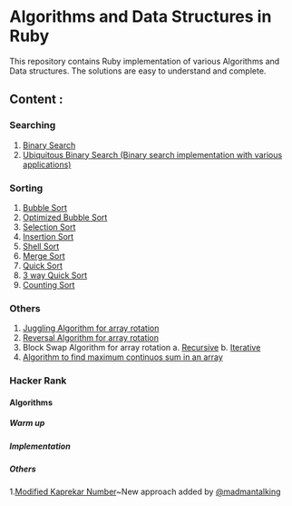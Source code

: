# Algorithms and Data Structures in Ruby #

This repository contains Ruby implementation of various Algorithms and Data structures. 
The solutions are easy to understand and complete.

## Content : ##


### Searching ###

1. [Binary Search](https://github.com/kumar91gopi/Algorithms-and-Data-Structures-in-Ruby/blob/master/searching/BinarySearch.rb)
2. [Ubiquitous Binary Search (Binary search implementation with various applications)](https://github.com/kumar91gopi/Algorithms-and-Data-Structures-in-Ruby/blob/master/searching/UbiquitousBinarySearch.rb)


### Sorting ###

1. [Bubble Sort](https://github.com/kumar91gopi/Algorithms-and-Data-Structures-in-Ruby/blob/master/sorting/BubbleSort.rb)
2. [Optimized Bubble Sort](https://github.com/kumar91gopi/Algorithms-and-Data-Structures-in-Ruby/blob/master/sorting/BubbleSortOptimized.rb)
3. [Selection Sort](https://github.com/kumar91gopi/Algorithms-and-Data-Structures-in-Ruby/blob/master/sorting/SelectionSort.rb)
4. [Insertion Sort](https://github.com/kumar91gopi/Algorithms-and-Data-Structures-in-Ruby/blob/master/sorting/InsertionSort.rb)
5. [Shell Sort](https://github.com/kumar91gopi/Algorithms-and-Data-Structures-in-Ruby/blob/master/sorting/ShellSort.rb)
6. [Merge Sort](https://github.com/kumar91gopi/Algorithms-and-Data-Structures-in-Ruby/blob/master/sorting/MergeSort.rb)
7. [Quick Sort](https://github.com/kumar91gopi/Algorithms-and-Data-Structures-in-Ruby/blob/master/sorting/QuickSort.rb)
8. [3 way Quick Sort](https://github.com/kumar91gopi/Algorithms-and-Data-Structures-in-Ruby/blob/master/sorting/3wayQuickSort.rb)
9. [Counting Sort](https://github.com/kumar91gopi/Algorithms-and-Data-Structures-in-Ruby/blob/master/sorting/3wayQuickSort.rb)


### Others ###

1. [Juggling Algorithm for array rotation](https://github.com/kumar91gopi/Algorithms-and-Data-Structures-in-Ruby/blob/master/JugglingAlgorithm.rb)
2. [Reversal Algorithm for array rotation](https://github.com/kumar91gopi/Algorithms-and-Data-Structures-in-Ruby/blob/master/ReversalAlgorithm.rb)
3. Block Swap Algorithm for array rotation
    a. [Recursive](https://github.com/kumar91gopi/Algorithms-and-Data-Structures-in-Ruby/blob/master/BlockSwapAlgorithmRecursive.rb)
    b. [Iterative](https://github.com/kumar91gopi/Algorithms-and-Data-Structures-in-Ruby/blob/master/BlockSwapAlgorithmIterative.rb)
4. [Algorithm to find maximum continuos sum in an array](https://github.com/kumar91gopi/Algorithms-and-Data-Structures-in-Ruby/blob/master/MaxSliceSumAlgorithm.rb)



### Hacker Rank ###
#### Algorithms ####

##### Warm up #####

##### Implementation #####

##### Others #####
1.[Modified Kaprekar Number](https://github.com/kumar91gopi/Algorithms-and-Data-Structures-in-Ruby/blob/master/hackerRank/ModifiedKaprekarNumber.rb)~New approach added by [@madmantalking](https://github.com/madmantalking)





